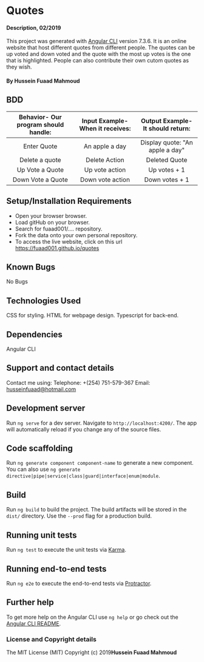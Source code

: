 # Quotes

#### Description, 02/2019

This project was generated with [Angular CLI](https://github.com/angular/angular-cli) version 7.3.6. It is an online website that host different quotes from different people. The quotes can be up voted and down voted and the quote with the most up votes is the one that is highlighted. People can also contribute their own cutom quotes as they wish.

#### By **Hussein Fuaad Mahmoud**

## BDD

| Behavior- Our program should handle: | Input Example- When it receives: | Output Example- It should return: |
| :-------------: | :-------------: | :-------------: |
| Enter Quote | An apple a day | Display quote: "An apple a day" |
| Delete a quote | Delete Action | Deleted Quote |
| Up Vote a Quote | Up vote action | Up votes + 1 |
| Down Vote a Quote | Down vote action | Down votes + 1 |

## Setup/Installation Requirements

* Open your browser browser.
* Load gitHub on your browser.
* Search for fuaad001/.... repository.
* Fork the data onto your own personal repository.
* To access the live website, click on this url https://fuaad001.github.io/quotes

## Known Bugs

No Bugs

## Technologies Used

CSS for styling.
HTML for webpage design.
Typescript for back-end.

## Dependencies

Angular CLI

## Support and contact details

Contact me using:
Telephone: +(254) 751-579-367
Email: husseinfuaad@hotmail.com

## Development server

Run `ng serve` for a dev server. Navigate to `http://localhost:4200/`. The app will automatically reload if you change any of the source files.

## Code scaffolding

Run `ng generate component component-name` to generate a new component. You can also use `ng generate directive|pipe|service|class|guard|interface|enum|module`.

## Build

Run `ng build` to build the project. The build artifacts will be stored in the `dist/` directory. Use the `--prod` flag for a production build.

## Running unit tests

Run `ng test` to execute the unit tests via [Karma](https://karma-runner.github.io).

## Running end-to-end tests

Run `ng e2e` to execute the end-to-end tests via [Protractor](http://www.protractortest.org/).

## Further help

To get more help on the Angular CLI use `ng help` or go check out the [Angular CLI README](https://github.com/angular/angular-cli/blob/master/README.md).

### License and Copyright details

The MIT License (MIT)
Copyright (c) 2019**Hussein Fuaad Mahmoud**
